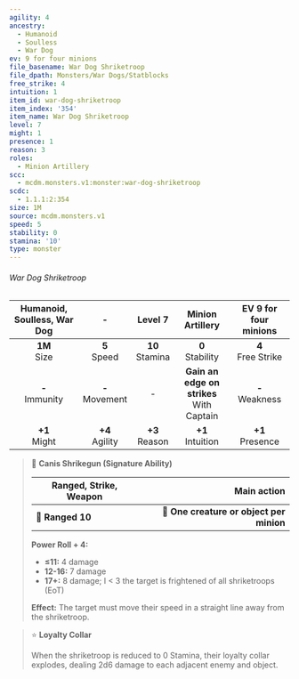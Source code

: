```yaml
---
agility: 4
ancestry:
  - Humanoid
  - Soulless
  - War Dog
ev: 9 for four minions
file_basename: War Dog Shriketroop
file_dpath: Monsters/War Dogs/Statblocks
free_strike: 4
intuition: 1
item_id: war-dog-shriketroop
item_index: '354'
item_name: War Dog Shriketroop
level: 7
might: 1
presence: 1
reason: 3
roles:
  - Minion Artillery
scc:
  - mcdm.monsters.v1:monster:war-dog-shriketroop
scdc:
  - 1.1.1:2:354
size: 1M
source: mcdm.monsters.v1
speed: 5
stability: 0
stamina: '10'
type: monster
---
```


###### War Dog Shriketroop

| Humanoid, Soulless, War Dog |          -          |       Level 7       |               Minion Artillery                | EV 9 for four minions  |
| :-------------------------: | :-----------------: | :-----------------: | :-------------------------------------------: | :--------------------: |
|      **1M**<br/> Size       |  **5**<br/> Speed   | **10**<br/> Stamina |             **0**<br/> Stability              | **4**<br/> Free Strike |
|     **-**<br/> Immunity     | **-**<br/> Movement |          -          | **Gain an edge on strikes**<br/> With Captain |  **-**<br/> Weakness   |
|      **+1**<br/> Might      | **+4**<br/> Agility | **+3**<br/> Reason  |             **+1**<br/> Intuition             |  **+1**<br/> Presence  |

<!-- -->
> 🏹 **Canis Shrikegun (Signature Ability)**
>
> | **Ranged, Strike, Weapon** |                          **Main action** |
> | -------------------------- | ---------------------------------------: |
> | **📏 Ranged 10**           | **🎯 One creature or object per minion** |
>
> **Power Roll + 4:**
>
> - **≤11:** 4 damage
> - **12-16:** 7 damage
> - **17+:** 8 damage; I < 3 the target is frightened of all shriketroops (EoT)
>
> **Effect:** The target must move their speed in a straight line away from the shriketroop.

<!-- -->
> ⭐️ **Loyalty Collar**
>
> When the shriketroop is reduced to 0 Stamina, their loyalty collar explodes, dealing 2d6 damage to each adjacent enemy and object.
